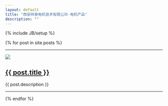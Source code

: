 ```yaml
---
layout: default
title: "西安祥泰电机技术有限公司-电机产品"
description: ""
---
```

{% include JB/setup %}

{% for post in site.posts %}
<hr class="featurette-divider">
<div class="featurette">
<a href="{{ BASE_PATH }}{{ post.url }}"><img class="featurette-image pull-left" src="{{ ASSET_PATH }}Carousel/img/products/{{ post.category }}">
<h2 class="featurette-heading">{{ post.title }} </a></h2>
<p class="lead">{{ post.description }}</p>
</div>
<hr class="featurette-divider">
{% endfor %}
